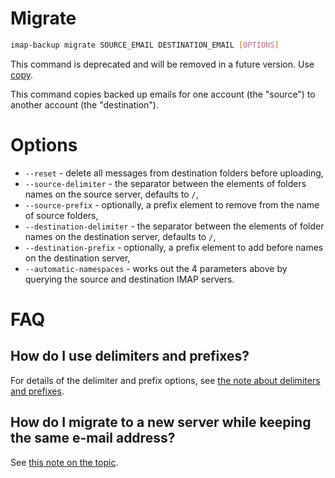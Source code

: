 <!--
# @title command: 'migrate'
-->
# Migrate

```sh
imap-backup migrate SOURCE_EMAIL DESTINATION_EMAIL [OPTIONS]
```

This command is deprecated and will be removed in a future version. Use [copy](./copy.md).

This command copies backed up emails for one account (the "source")
to another account (the "destination").

# Options

* `--reset` - delete all messages from destination folders before uploading,
* `--source-delimiter` - the separator between the elements of folders names
  on the source server, defaults to `/`,
* `--source-prefix` - optionally, a prefix element to remove from the name
  of source folders,
* `--destination-delimiter` - the separator between the elements of folder
  names on the destination server, defaults to `/`,
* `--destination-prefix` - optionally, a prefix element to add before names
  on the destination server,
* `--automatic-namespaces` - works out the 4 parameters above by querying
  the source and destination IMAP servers.

# FAQ

## How do I use delimiters and prefixes?

For details of the delimiter and prefix options,
see [the note about delimiters and prefixes](/docs/delimiters-and-prefixes.md).

## How do I migrate to a new server while keeping the same e-mail address?

See [this note on the topic](/docs/howto/migrate-server-keep-address.md).
